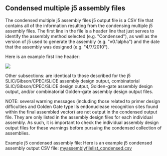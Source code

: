 ## Condensed multiple j5 assembly files

The condensed multiple j5 assembly files j5 output file is a CSV file that contains all of the information resulting from the condensing multiple j5 assembly files. The first line in the file is a header line that just serves to identify the assembly method selected (e.g. "Condensed"), as well as the version of j5 used to generate the assembly (e.g. "v0.1alpha") and the date that the assembly was designed (e.g. "4/7/2010").

Here is an example first line header:

![](https://dl.dropbox.com/s/42atnhxtk6ycrtj/pastedImage72.png)

Other subsections:
are identical to those described for the j5 SLIC/Gibson/CPEC/SLiCE assembly design output, combinatorial SLIC/Gibson/CPEC/SLiCE design output, Golden-gate assembly design output, and/or combinatorial Golden-gate assembly design output files.

NOTE: several warning messages (including those related to primer design difficulties and Golden Gate type IIs endonuclease recognition sites found within the final assembled vector) are not output in the condensed output file. They are only listed in the assembly design files for each individual assembly. As such, it is important to check the individual assembly design output files for these warnings before pursuing the condensed collection of assemblies.

Example j5 condensed assembly file:
Here is an example j5 condensed assembly output CSV file: [myassemblyfilelist_condensed.csv](http://j5.jbei.org/j5manual/attachments/myassemblyfilelist_co3.csv)